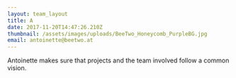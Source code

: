 ```yaml
---
layout: team_layout
title: A
date: 2017-11-20T14:47:26.210Z
thumbnail: /assets/images/uploads/BeeTwo_Honeycomb_PurpleBG.jpg
email: antoinette@beetwo.at
---
```

Antoinette makes sure that projects and the team involved follow a common vision.


